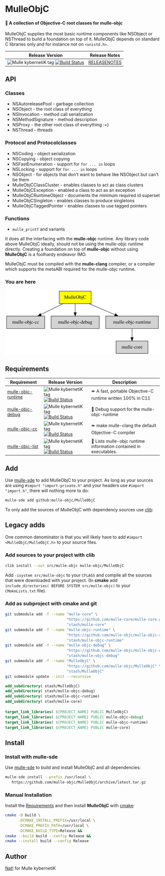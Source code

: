 # MulleObjC

#### 💎 A collection of Objective-C root classes for mulle-objc

MulleObjC supplies the most basic runtime components like NSObject or NSThread
to build a foundation on top of it. MulleObjC depends on standard C libraries 
only and for instance not on `<unistd.h>`.



| Release Version                                       | Release Notes
|-------------------------------------------------------|--------------
| ![Mulle kybernetiK tag](https://img.shields.io/github/tag/mulle-objc/MulleObjC.svg?branch=release) [![Build Status](https://github.com/mulle-objc/MulleObjC/workflows/CI/badge.svg?branch=release)](//github.com/mulle-objc/MulleObjC/actions) | [RELEASENOTES](RELEASENOTES.md) |


## API

### Classes

* NSAutoreleasePool - garbage collection
* NSObject - the root class of everything
* NSInvocation - method call serialization
* NSMethodSignature - method description
* NSProxy - the other root class of everything :=)
* NSThread - threads

### Protocol and Protocolclasses

* NSCoding - object serialization
* NSCopying - object copying
* NSFastEnumeration  - support for `for ... in` loops
* NSLocking  - support for `for ... in` loops
* NSObject - for objects that don't want to behave like NSObject but can't be them
* MulleObjCClassCluster - enables classes to act as class clusters
* MulleObjCException - enabled a class to act as an exception
* MulleObjCRuntimeObject - documents the minimum required id superset
* MulleObjCSingleton - enables classes to produce singletons
* MulleObjCTaggedPointer - enables classes to use tagged pointers

### Functions

* `mulle_printf` and variants


It does all the interfacing with the **mulle-objc** runtime. Any
library code above MulleObjC ideally, should not be using the mulle-objc runtime
directly. Creating a foundation on top of **mulle-objc**  without using
**MulleObjC** is a foolhardy endeavor IMO.

MulleObjC must be compiled with the **mulle-clang** compiler, or a compiler
which supports the metaABI required for the mulle-objc runtime.





### You are here

![Overview](overview.dot.svg)



## Requirements

|   Requirement         | Release Version  | Description
|-----------------------|------------------|---------------
| [mulle-objc-runtime](https://github.com/mulle-objc/mulle-objc-runtime) | ![Mulle kybernetiK tag](https://img.shields.io/github/tag/mulle-objc/mulle-objc-runtime.svg) [![Build Status](https://github.com/mulle-objc/mulle-objc-runtime/workflows/CI/badge.svg?branch=release)](https://github.com/mulle-objc/mulle-objc-runtime/actions/workflows/mulle-sde-ci.yml) | ⏩ A fast, portable Objective-C runtime written 100% in C11
| [mulle-objc-debug](https://github.com/mulle-objc/mulle-objc-debug) | ![Mulle kybernetiK tag](https://img.shields.io/github/tag/mulle-objc/mulle-objc-debug.svg) [![Build Status](https://github.com/mulle-objc/mulle-objc-debug/workflows/CI/badge.svg?branch=release)](https://github.com/mulle-objc/mulle-objc-debug/actions/workflows/mulle-sde-ci.yml) | 🐞 Debug support for the mulle-objc-runtime
| [mulle-objc-cc](https://github.com/mulle-cc/mulle-objc-cc) | ![Mulle kybernetiK tag](https://img.shields.io/github/tag/mulle-cc/mulle-objc-cc.svg) [![Build Status](https://github.com/mulle-cc/mulle-objc-cc/workflows/CI/badge.svg?branch=release)](https://github.com/mulle-cc/mulle-objc-cc/actions/workflows/mulle-sde-ci.yml) | ⏩ make mulle-clang the default Objective-C compiler
| [mulle-objc-list](https://github.com/mulle-objc/mulle-objc-list) | ![Mulle kybernetiK tag](https://img.shields.io/github/tag/mulle-objc/mulle-objc-list.svg) [![Build Status](https://github.com/mulle-objc/mulle-objc-list/workflows/CI/badge.svg?branch=release)](https://github.com/mulle-objc/mulle-objc-list/actions/workflows/mulle-sde-ci.yml) | 📒 Lists mulle-objc runtime information contained in executables.


## Add

Use [mulle-sde](//github.com/mulle-sde) to add MulleObjC to your project.
As long as your sources are using `#import "import-private.h"` and your headers use `#import "import.h"`, there will nothing more to do:

``` sh
mulle-sde add github:mulle-objc/MulleObjC
```

To only add the sources of MulleObjC with dependency
sources use [clib](https://github.com/clibs/clib):

## Legacy adds

One common denominator is that you will likely have to add
`#import <MulleObjC/MulleObjC.h>` to your source files.


### Add sources to your project with clib

``` sh
clib install --out src/mulle-objc mulle-objc/MulleObjC
```

Add `-isystem src/mulle-objc` to your `CFLAGS` and compile all the
sources that were downloaded with your project. (In **cmake** add
`include_directories( BEFORE SYSTEM src/mulle-objc)` to your `CMakeLists.txt`
file).







### Add as subproject with cmake and git

``` bash
git submodule add -f --name "mulle-core" \
                            "https://github.com/mulle-core/mulle-core.git" \
                            "stash/mulle-core"
git submodule add -f --name "mulle-objc-runtime" \
                            "https://github.com/mulle-objc/mulle-objc-runtime.git" \
                            "stash/mulle-objc-runtime"
git submodule add -f --name "mulle-objc-debug" \
                            "https://github.com/mulle-objc/mulle-objc-debug.git" \
                            "stash/mulle-objc-debug"
git submodule add -f --name "MulleObjC" \
                            "https://github.com/mulle-objc/MulleObjC" \
                            "stash/MulleObjC"
git submodule update --init --recursive
```

``` cmake
add_subdirectory( stash/MulleObjC)
add_subdirectory( stash/mulle-objc-debug)
add_subdirectory( stash/mulle-objc-runtime)
add_subdirectory( stash/mulle-core)

target_link_libraries( ${PROJECT_NAME} PUBLIC MulleObjC)
target_link_libraries( ${PROJECT_NAME} PUBLIC mulle-objc-debug)
target_link_libraries( ${PROJECT_NAME} PUBLIC mulle-objc-runtime)
target_link_libraries( ${PROJECT_NAME} PUBLIC mulle-core)
```


## Install

### Install with mulle-sde

Use [mulle-sde](//github.com/mulle-sde) to build and install MulleObjC and all dependencies:

``` sh
mulle-sde install --prefix /usr/local \
   https://github.com/mulle-objc/MulleObjC/archive/latest.tar.gz
```

### Manual Installation

Install the [Requirements](#Requirements) and then
install **MulleObjC** with [cmake](https://cmake.org):

``` sh
cmake -B build \
      -DCMAKE_INSTALL_PREFIX=/usr/local \
      -DCMAKE_PREFIX_PATH=/usr/local \
      -DCMAKE_BUILD_TYPE=Release &&
cmake --build build --config Release &&
cmake --install build --config Release
```


## Author

[Nat!](https://mulle-kybernetik.com/weblog) for Mulle kybernetiK  



